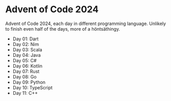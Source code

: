 # Advent of Code 2024

Advent of Code 2024, each day in different programming language. Unlikely to finish even half of the days, more of a höntsäthingy.

- Day 01: Dart
- Day 02: Nim
- Day 03: Scala
- Day 04: Java
- Day 05: C#
- Day 06: Kotlin
- Day 07: Rust
- Day 08: Go
- Day 09: Python
- Day 10: TypeScript
- Day 11: C++